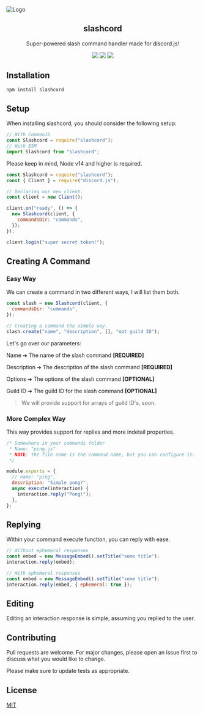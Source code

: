 ![Logo](https://cdn.discordapp.com/attachments/857360403150274630/860302967278272522/Untitled.png)

<div align="center">
    <h2>slashcord</h2>
    <p>Super-powered slash command handler made for discord.js!</p>
    <img src="https://forthebadge.com/images/badges/made-with-typescript.svg" />
    <img src="https://forthebadge.com/images/badges/built-by-developers.svg" />
    <img src="https://forthebadge.com/images/badges/60-percent-of-the-time-works-every-time.svg">
  </a>
</div>

## Installation

```bash
npm install slashcord
```

## Setup

When installing slashcord, you should consider the following setup:

```js
// With CommonJS
const Slashcord = require("slashcord");
// With ESM
import Slashcord from "slashcord";
```

Please keep in mind, Node v14 and higher is required.

```js
const Slashcord = require("slashcord");
const { Client } = require("discord.js");

// Declaring our new client.
const client = new Client();

client.on("ready", () => {
  new Slashcord(client, {
    commandsDir: "commands",
  });
});

client.login("super secret token!");
```

## Creating A Command

### Easy Way

We can create a command in two different ways, I will list them both.

```js
const slash = new Slashcord(client, {
  commandsDir: "commands",
});

// Creating a command the simple way.
slash.create("name", "description", [], "opt guild ID");
```

Let's go over our parameters:

Name ➜ The name of the slash command **[REQUIRED]**

Description ➜ The description of the slash command **[REQUIRED]**

Options ➜ The options of the slash command **[OPTIONAL]**

Guild ID ➜ The guild ID for the slash command **[OPTIONAL]**

> We will provide support for arrays of guild ID's, soon.

### More Complex Way

This way provides support for replies and more indetail properties.

```js
/* Somewhere in your commands folder
 * Name: "ping.js"
 * NOTE: the file name is the command name, but you can configure it.
 */

module.exports = {
  // name: "ping",
  description: "Simple pong?",
  async execute(interaction) {
    interaction.reply("Pong!");
  },
};
```

## Replying

Within your command execute function, you can reply with ease.

```js
// Without ephemeral responses
const embed = new MessageEmbed().setTitle("some title");
interaction.reply(embed);

// With ephemeral responses
const embed = new MessageEmbed().setTitle("some title");
interaction.reply(embed, { ephemeral: true });
```

## Editing

Editing an interaction response is simple, assuming you replied to the user.

## Contributing

Pull requests are welcome. For major changes, please open an issue first to discuss what you would like to change.

Please make sure to update tests as appropriate.

## License

[MIT](https://choosealicense.com/licenses/mit/)

